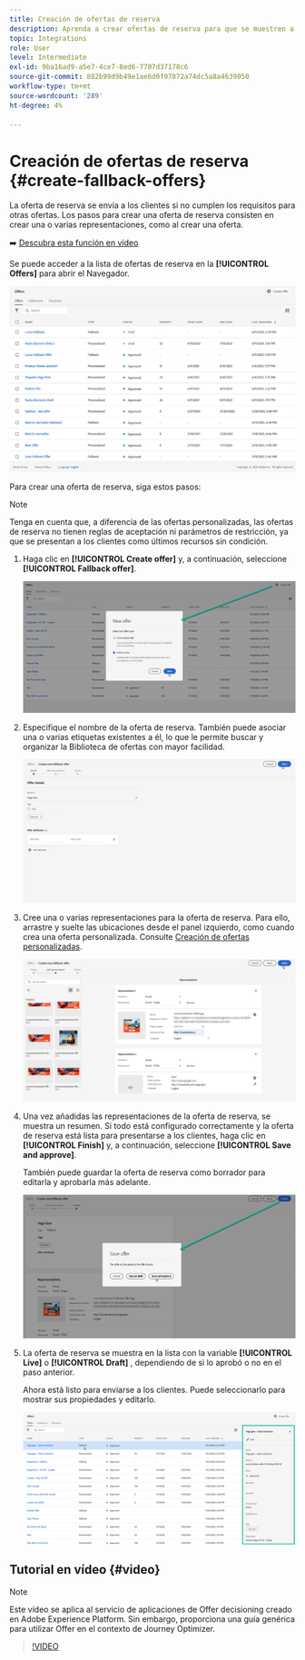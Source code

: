 ```yaml
---
title: Creación de ofertas de reserva
description: Aprenda a crear ofertas de reserva para que se muestren a los clientes que no cumplen los requisitos para ninguna oferta
topic: Integrations
role: User
level: Intermediate
exl-id: 9ba16ad9-a5e7-4ce7-8ed6-7707d37178c6
source-git-commit: 882b99d9b49e1ae6d0f97872a74dc5a8a4639050
workflow-type: tm+mt
source-wordcount: '289'
ht-degree: 4%

---
```


# Creación de ofertas de reserva {#create-fallback-offers}

La oferta de reserva se envía a los clientes si no cumplen los requisitos para otras ofertas. Los pasos para crear una oferta de reserva consisten en crear una o varias representaciones, como al crear una oferta.

➡️ [Descubra esta función en vídeo](#video)

Se puede acceder a la lista de ofertas de reserva en la **[!UICONTROL Offers]** para abrir el Navegador.

![](../assets/offers_list.png)

Para crear una oferta de reserva, siga estos pasos:

>[!NOTE]
>
>Tenga en cuenta que, a diferencia de las ofertas personalizadas, las ofertas de reserva no tienen reglas de aceptación ni parámetros de restricción, ya que se presentan a los clientes como últimos recursos sin condición.

1. Haga clic en **[!UICONTROL Create offer]** y, a continuación, seleccione **[!UICONTROL Fallback offer]**.

   ![](../assets/create_fallback.png)

1. Especifique el nombre de la oferta de reserva. También puede asociar una o varias etiquetas existentes a él, lo que le permite buscar y organizar la Biblioteca de ofertas con mayor facilidad.

   ![](../assets/fallback_details.png)

1. Cree una o varias representaciones para la oferta de reserva. Para ello, arrastre y suelte las ubicaciones desde el panel izquierdo, como cuando crea una oferta personalizada. Consulte [Creación de ofertas personalizadas](../offer-library/creating-personalized-offers.md).

   ![](../assets/fallback_content.png)

1. Una vez añadidas las representaciones de la oferta de reserva, se muestra un resumen. Si todo está configurado correctamente y la oferta de reserva está lista para presentarse a los clientes, haga clic en **[!UICONTROL Finish]** y, a continuación, seleccione **[!UICONTROL Save and approve]**.

   También puede guardar la oferta de reserva como borrador para editarla y aprobarla más adelante.

   ![](../assets/fallback_review.png)

1. La oferta de reserva se muestra en la lista con la variable **[!UICONTROL Live]** o **[!UICONTROL Draft]** , dependiendo de si lo aprobó o no en el paso anterior.

   Ahora está listo para enviarse a los clientes. Puede seleccionarlo para mostrar sus propiedades y editarlo. <!-- no suppression? -->

   ![](../assets/fallback_created.png)

## Tutorial en vídeo {#video}

>[!NOTE]
>
>Este vídeo se aplica al servicio de aplicaciones de Offer decisioning creado en Adobe Experience Platform. Sin embargo, proporciona una guía genérica para utilizar Offer en el contexto de Journey Optimizer.

>[!VIDEO](https://video.tv.adobe.com/v/329383?quality=12)
